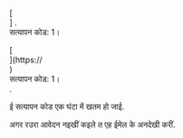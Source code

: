[<br host>] .<br action>सत्यापन कोड: 1।<br code>

[<br host>](https://<br host>)<br action>सत्यापन कोड: 1।<br code>.

ई सत्यापन कोड एक घंटा में खतम हो जाई.

अगर रउरा आवेदन नइखीं कइले त एह ईमेल के अनदेखी करीं.